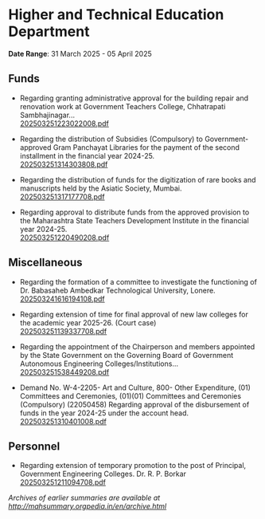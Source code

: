 # Higher and Technical Education Department

**Date Range**: 31 March 2025 - 05 April 2025


## Funds
- Regarding granting administrative approval for the building repair and renovation work at Government Teachers College, Chhatrapati Sambhajinagar...\
  [202503251223022008.pdf](https://gr.maharashtra.gov.in/Site/Upload/Government%20Resolutions/English/202503251223022008.pdf)

- Regarding the distribution of Subsidies (Compulsory) to Government-approved Gram Panchayat Libraries for the payment of the second installment in the financial year 2024-25.\
  [202503251314303808.pdf](https://gr.maharashtra.gov.in/Site/Upload/Government%20Resolutions/English/202503251314303808.pdf)

- Regarding the distribution of funds for the digitization of rare books and manuscripts held by the Asiatic Society, Mumbai.\
  [202503251317177708.pdf](https://gr.maharashtra.gov.in/Site/Upload/Government%20Resolutions/English/202503251317177708.pdf)

- Regarding approval to distribute funds from the approved provision to the Maharashtra State Teachers Development Institute in the financial year 2024-25.\
  [202503251220490208.pdf](https://gr.maharashtra.gov.in/Site/Upload/Government%20Resolutions/English/202503251220490208.pdf)

## Miscellaneous
- Regarding the formation of a committee to investigate the functioning of Dr. Babasaheb Ambedkar Technological University, Lonere.\
  [202503241616194108.pdf](https://gr.maharashtra.gov.in/Site/Upload/Government%20Resolutions/English/202503241616194108.pdf)

- Regarding extension of time for final approval of new law colleges for the academic year 2025-26. (Court case)\
  [202503251139337708.pdf](https://gr.maharashtra.gov.in/Site/Upload/Government%20Resolutions/English/202503251139337708.pdf)

- Regarding the appointment of the Chairperson and members appointed by the State Government on the Governing Board of Government Autonomous Engineering Colleges/Institutions...\
  [202503251538449208.pdf](https://gr.maharashtra.gov.in/Site/Upload/Government%20Resolutions/English/202503251538449208.pdf)

- Demand No. W-4-2205- Art and Culture, 800- Other Expenditure, (01) Committees and Ceremonies, (01)(01) Committees and Ceremonies (Compulsory) (22050458) Regarding approval of the disbursement of funds in the year 2024-25 under the account head.\
  [202503251310401008.pdf](https://gr.maharashtra.gov.in/Site/Upload/Government%20Resolutions/English/202503251310401008.pdf)

## Personnel
- Regarding extension of temporary promotion to the post of Principal, Government Engineering Colleges. Dr. R. P. Borkar\
  [202503251211094708.pdf](https://gr.maharashtra.gov.in/Site/Upload/Government%20Resolutions/English/202503251211094708.pdf)


*Archives of earlier summaries are available at http://mahsummary.orgpedia.in/en/archive.html*